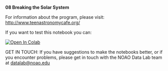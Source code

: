 **08 Breaking the Solar System**

For information about the program, please visit: http://www.teenastronomycafe.org/

If you want to test this notebook you can: 

[![Open In Colab](https://colab.research.google.com/assets/colab-badge.svg)](https://colab.research.google.com/github/noaodatalab/notebooks-latest/blob/master/06_EPO/e-TeenAstronomyCafe/08_Breaking_the_Solar_System/Breaking_the_Solar_System.ipynb)

GET IN TOUCH: If you have suggestions to make the notebooks better, or if you encounter problems, please get in touch with the NOAO Data Lab team at datalab@noao.edu


